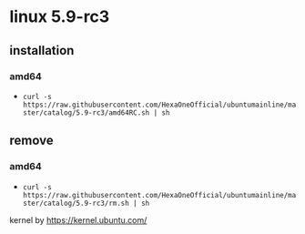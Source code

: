 # linux 5.9-rc3
 
## installation
### amd64
 
- `curl -s https://raw.githubusercontent.com/HexaOneOfficial/ubuntumainline/master/catalog/5.9-rc3/amd64RC.sh | sh`
 
## remove
 
### amd64
 
- `curl -s https://raw.githubusercontent.com/HexaOneOfficial/ubuntumainline/master/catalog/5.9-rc3/rm.sh | sh` 
 
 
 
kernel by https://kernel.ubuntu.com/
